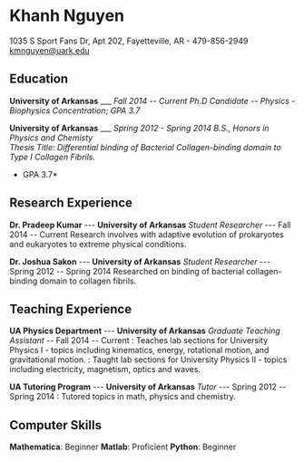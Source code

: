 Khanh Nguyen
============


1035 S Sport Fans Dr, Apt 202, Fayetteville, AR - 479-856-2949 
kmnguyen@uark.edu

Education
------------

**University of Arkansas**  ___	*Fall 2014 -- Current*
*Ph.D Candidate -- Physics - Biophysics Concentration*; 
*GPA 3.7* 
   
**University of Arkansas** ___ *Spring 2012 - Spring 2014* 
*B.S., Honors in Physics and Chemisty*   
*Thesis Title: Differential binding of Bacterial Collagen-binding domain to Type I Collagen Fibrils.*
* GPA 3.7*

Research Experience
----------
**Dr. Pradeep Kumar** --- **University of Arkansas**
*Student Researcher* --- Fall 2014 -- Current
Research involves with adaptive evolution of prokaryotes and eukaryotes to extreme physical conditions. 

**Dr. Joshua Sakon**  --- **University of Arkansas**
*Student Researcher* --- Spring 2012 -- Spring 2014
Researched on binding of bacterial collagen-binding domain to collagen fibrils.

Teaching Experience
-------------
**UA Physics Department** --- **University of Arkansas**
*Graduate Teaching Assistant*  -- Fall 2014 -- Current
:  Teaches lab sections for University Physics I - topics including kinematics, energy, rotational motion, and gravitational motion.
:  Taught lab sections for University Physics II - topics including electricity, magnetism, optics and waves. 

**UA Tutoring Program** --- **University of Arkansas**
*Tutor* --- Spring 2012 -- Spring 2014
:  Tutored topics in math, physics and chemistry. 

Computer Skills
----------
**Mathematica**: Beginner
**Matlab**: Proficient
**Python**: Beginner


